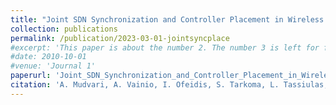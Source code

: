 ```yaml
---
title: "Joint SDN Synchronization and Controller Placement in Wireless Networks using Deep Reinforcement Learning"
collection: publications
permalink: /publication/2023-03-01-jointsyncplace
#excerpt: 'This paper is about the number 2. The number 3 is left for future work.'
#date: 2010-10-01
#venue: 'Journal 1'
paperurl: 'Joint_SDN_Synchronization_and_Controller_Placement_in_Wireless_Networks_using_Dee_Reinforcement_Learning.pdf'
citation: 'A. Mudvari, A. Vainio, I. Ofeidis, S. Tarkoma, L. Tassiulas, "Joint SDN Synchronization and Controller Placement in Wireless Networks using Deep Reinforcement Learning", arXiv preprint arXiv:2311.05739 (2023), IEEE/IFIP Network Operations and Management Symposium (NOMS), 2024, to appear'
---
```





